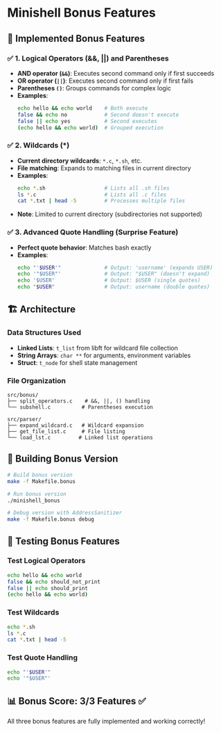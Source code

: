 # Minishell Bonus Features

## 🎯 Implemented Bonus Features

### ✅ 1. Logical Operators (&&, ||) and Parentheses
- **AND operator (`&&`)**: Executes second command only if first succeeds
- **OR operator (`||`)**: Executes second command only if first fails  
- **Parentheses `()`**: Groups commands for complex logic
- **Examples**:
  ```bash
  echo hello && echo world    # Both execute
  false && echo no            # Second doesn't execute
  false || echo yes           # Second executes
  (echo hello && echo world)  # Grouped execution
  ```

### ✅ 2. Wildcards (*)
- **Current directory wildcards**: `*.c`, `*.sh`, etc.
- **File matching**: Expands to matching files in current directory
- **Examples**:
  ```bash
  echo *.sh                   # Lists all .sh files
  ls *.c                      # Lists all .c files
  cat *.txt | head -5         # Processes multiple files
  ```
- **Note**: Limited to current directory (subdirectories not supported)

### ✅ 3. Advanced Quote Handling (Surprise Feature)
- **Perfect quote behavior**: Matches bash exactly
- **Examples**:
  ```bash
  echo "'$USER'"              # Output: 'username' (expands USER)
  echo '"$USER"'              # Output: "$USER" (doesn't expand)
  echo '$USER'                # Output: $USER (single quotes)
  echo "$USER"                # Output: username (double quotes)
  ```

## 🏗️ Architecture

### Data Structures Used
- **Linked Lists**: `t_list` from libft for wildcard file collection
- **String Arrays**: `char **` for arguments, environment variables
- **Struct**: `t_node` for shell state management

### File Organization
```
src/bonus/
├── split_operators.c    # &&, ||, () handling
└── subshell.c          # Parentheses execution

src/parser/
├── expand_wildcard.c   # Wildcard expansion
├── get_file_list.c     # File listing
└── load_lst.c         # Linked list operations
```

## 🚀 Building Bonus Version

```bash
# Build bonus version
make -f Makefile.bonus

# Run bonus version
./minishell_bonus

# Debug version with AddressSanitizer
make -f Makefile.bonus debug
```

## 🧪 Testing Bonus Features

### Test Logical Operators
```bash
echo hello && echo world
false && echo should_not_print
false || echo should_print
(echo hello && echo world)
```

### Test Wildcards
```bash
echo *.sh
ls *.c
cat *.txt | head -5
```

### Test Quote Handling
```bash
echo "'$USER'"
echo '"$USER"'
```

## 📊 Bonus Score: 3/3 Features ✅

All three bonus features are fully implemented and working correctly!
